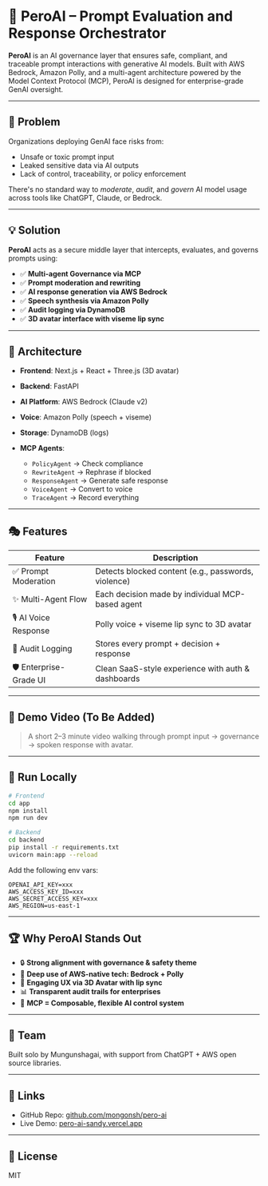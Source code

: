 # 🚀 PeroAI – Prompt Evaluation and Response Orchestrator

**PeroAI** is an AI governance layer that ensures safe, compliant, and traceable prompt interactions with generative AI models. Built with AWS Bedrock, Amazon Polly, and a multi-agent architecture powered by the Model Context Protocol (MCP), PeroAI is designed for enterprise-grade GenAI oversight.

---

## 📌 Problem

Organizations deploying GenAI face risks from:

* Unsafe or toxic prompt input
* Leaked sensitive data via AI outputs
* Lack of control, traceability, or policy enforcement

There's no standard way to *moderate*, *audit*, and *govern* AI model usage across tools like ChatGPT, Claude, or Bedrock.

---

## 💡 Solution

**PeroAI** acts as a secure middle layer that intercepts, evaluates, and governs prompts using:

* ✅ **Multi-agent Governance via MCP**
* ✅ **Prompt moderation and rewriting**
* ✅ **AI response generation via AWS Bedrock**
* ✅ **Speech synthesis via Amazon Polly**
* ✅ **Audit logging via DynamoDB**
* ✅ **3D avatar interface with viseme lip sync**

---

## 🔧 Architecture

* **Frontend**: Next.js + React + Three.js (3D avatar)
* **Backend**: FastAPI
* **AI Platform**: AWS Bedrock (Claude v2)
* **Voice**: Amazon Polly (speech + viseme)
* **Storage**: DynamoDB (logs)
* **MCP Agents**:

  * `PolicyAgent` → Check compliance
  * `RewriteAgent` → Rephrase if blocked
  * `ResponseAgent` → Generate safe response
  * `VoiceAgent` → Convert to voice
  * `TraceAgent` → Record everything

---

## 🎭 Features

| Feature                 | Description                                         |
| ----------------------- | --------------------------------------------------- |
| ✅ Prompt Moderation     | Detects blocked content (e.g., passwords, violence) |
| ✨ Multi-Agent Flow      | Each decision made by individual MCP-based agent    |
| 🎙️ AI Voice Response   | Polly voice + viseme lip sync to 3D avatar          |
| 📜 Audit Logging        | Stores every prompt + decision + response           |
| 🛡️ Enterprise-Grade UI | Clean SaaS-style experience with auth & dashboards  |

---

## 🎥 Demo Video (To Be Added)

> A short 2–3 minute video walking through prompt input → governance → spoken response with avatar.

---

## 📂 Run Locally

```bash
# Frontend
cd app
npm install
npm run dev

# Backend
cd backend
pip install -r requirements.txt
uvicorn main:app --reload
```

Add the following env vars:

```
OPENAI_API_KEY=xxx
AWS_ACCESS_KEY_ID=xxx
AWS_SECRET_ACCESS_KEY=xxx
AWS_REGION=us-east-1
```

---

## 🏆 Why PeroAI Stands Out

* 🔒 **Strong alignment with governance & safety theme**
* 🧠 **Deep use of AWS-native tech: Bedrock + Polly**
* 🎨 **Engaging UX via 3D Avatar with lip sync**
* 📊 **Transparent audit trails for enterprises**
* 🧱 **MCP = Composable, flexible AI control system**

---

## 🤝 Team

Built solo by Mungunshagai, with support from ChatGPT + AWS open source libraries.

---

## 🔗 Links

* GitHub Repo: [github.com/mongonsh/pero-ai](https://github.com/mongonsh/pero-ai)
* Live Demo: [pero-ai-sandy.vercel.app](https://pero-ai-sandy.vercel.app/)

---

## 📝 License

MIT
